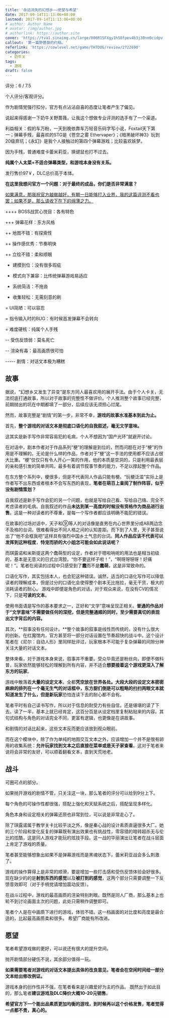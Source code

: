 ```yaml
---
title: '永远消失的幻想乡——绝望与希望'
date: 2017-09-14T11:13:06+08:00
lastmod: 2017-09-14T11:13:06+08:00
# author: Author Name
# avatar: /img/author.jpg
# authorlink: https://author.site
cover: 'https://tva1.sinaimg.cn/large/006R15FXgy1h58fpev4b3j30nm0cidpv.jpg'
callout: '第一篇野蔷薇的约稿。'
referlink: 'https://cowlevel.net/game/THTDOG/review/2722690'
categories:
  - 奶牛关
tags:
  - 游戏
draft: false
---
```


评分：6 / 7.5

个人评分/客观评分。

<!--more-->

作为剧情党强行扣分，官方有点沾沾自喜的态度让笔者产生了偏见。

说起来得感谢一下奶牛关野蔷薇，让我这个想做专业评测的选手有了一个渠道。

利益相关：假的车万粉，一天到晚依靠车万轻音乐码字写小说，Foxtail天下第一；弹幕手残，最喜欢的STG是《苍空之雾 Ethervaper》；《暗黑破坏神3》玩到20级弃坑；《永幻》是我个人接触过的第四个弹幕游戏；比较喜欢妖梦。

因为手残，普通难度卡蕾米莉亚，换键鼠也打不过去。

**纯属个人太菜+不适合弹幕类型，和游戏本身没有关系。**

发行售价97￥，DLC总价高于本体。

**在这里我想问官方一个问题：对于最终的成品，你们是否非常满意？**

<u>如果满意，那我祝官方越做越好，有朝一日能够打入业界，我的这篇评测不看也罢；如果不是，那么请收下在下的绵薄之力。</u>

++++ BOSS战赏心悦目：各有特色

+++ 弹幕花样：东方风格

++ 地图不错：有探索性

++ 操作感优秀：节奏明快

++ 立绘不错：柔和顺眼

+ 建模到位：没有很多瑕疵

+ 模式向下兼容：比传统弹幕游戏易适应

+ 系统简洁：不拖沓

+ 收集轻松：无需刻意的刷

= UI简陋：可以容忍

= 指令输入时的BUG：有时候首发弹幕不会转向

= 难度硬核：纯属个人手残

-- 受伤反馈弱：莫名死亡

-- 渲染有毒：最高画质很可怕

----- 剧情：对话文本极为糟糕

## 故事

据说，“幻想乡又发生了异变”是东方同人最喜欢用的展开手法。由于个人卡关，无法彻底打通故事，所以对于故事的完整性不做评价。个人推测整个故事已经完整，前期抛出的坑在中期都填了一部分，后续应该无须担心烂尾。

然而，故事完整是“剧情”的第一步，非常不幸，**游戏的故事水准基本到此为止。**

首先，**整个游戏的对话文本是彻底口语化的自我叙述，毫无文学意味。**

这其实是新手写作非常容易犯的毛病，个人不想因为“国产光环”就避开讨论。

在对话中，剧本作者对于作品系列“梗”的理解是到位的，然而问题在对于“梗”的作用是不理解的。无论是什么样的作品，作者对于“梗”这一手法的使用都不应该占很大比重。“梗”仅仅只有令人开心一笑的作用，他的本质是空洞的，只是利用最表层的亲和感引发的简单共鸣，最多有着调节叙事节奏的能力，不足以撑起整个作品。

在东方整个系列中，梗很多，但是不代表同人作品只能有梗。“玩梗泛滥”实际上是作者写不出东西或者根本不会写东西的表现，**笔者在萌百上查阅了制作阵容，似乎没有剧情策划？**

自我叙述是新手写作会犯的另一个问题，也就是写给自己看、写给自己嗨、完全不考虑读者的毛病。自我叙述的作品**未达到某一高度的时候没有资格作为商品进行出售**。这是一种对读者的不尊重，是每一个写作者都应该明确不能犯的错误。

在故事的过场对话中，天子和⑨等人的对话像是直男在内心世界里分成AB两边念不及格的台词，很难看得出不同人格之间的认知差距。而下到了人里，天子甚至说出了“他不会框我吧”这样具有强烈中国乡土气息的台词。**同人作品应该不代表可以发挥到这种程度**，**恃宠而骄的大小姐怎可能会如此说话呢？**

而琪露诺和米斯提这两个蠢萌型的设定，作者对于嗯啦呐呢的用法也是相当初级的，基本是无意义的日式台湾腔。“你不要这样子啦！”，“啊呀呀呀呀！好痛呢！”。笔者在阅读的过程中只感受到了**蠢**而不是**蠢萌**，这是非常致命的。

口语化写作，其实包括本人，也会犯这种错误。诚然，适当的口语化写作可以降低读者的理解成本，但是过分的口语化会使得整个剧本无比拖拉，毫无干货，极大的消耗读者的耐心。 游戏中即便是角色的对话，对于观众来说，在没有CV的情况下，只是**可读的文本**。

使用书面语是写作的基本要求之一，正好和“文学”意味呈现正相关。**普通的作品对于“文学意味”不需要做任何的深挖，但是完整通顺的同时，至少需要真切的表现出文字背后的内容。**

其次，**叙事没有任何设计。**整个故事的叙事是线性而传统的，没有什么很大的创新。在红魔馆内，官方甚至将一部分对话设置在节奏超快的战斗中。这个设计笔者在《尼尔：自动人形》里同样批评过，玩家根本不可能于复杂弹幕的间隙分神关注大量的对话文本。

整体来看，对于游戏本身来说，叙事并不重要。受众毕竟还是粉丝向，即便不做科普，玩家依然能够轻松的理解到所有内容，并不适合**想要接着这个游戏更深入了解东方的玩家**。

游戏中散落着**大量的设定文本**，全都**凭空放在世界各处。**大段大段的设定文本密密麻麻的排列在一个毫无生气的对话框中，东方厨们倒是可以粗略的扫扫两眼文本就知道发生了什么，但是**新玩家**恐怕连读下去的耐心都不会有。

笔者平时有自己读书写作，所以对于信息的耐受力有些自信，还是堪堪的读了下去。读了一半，基本上就已经肯定，这百分百是从设定档里复制粘贴来的内容。其句式结构与角色的对话完全不同，更富有逻辑，也更像是在讲故事。

和剧情的对话比起来，这些文本反而更应该放到观众眼前。

而在这个模块中，除了作为单纯的地图交互文本之外，应该增加一个并不是很有卵用的收集系统：**允许玩家找到文本之后直接在菜单或是天子家查看**。这对于笔者来说将会非常的友好，可以顺着翻看文本，直到天荒地老。

## 战斗

可圈可点的部分。

如果抛开游戏的剧情不管，只关注这一块，那么笔者的评分可以给到9分上下。

每个角色的可操作性都很强，搭配上强化和天赋系统之后，搭配呈现多样化。

角色本身和设定相关的弹幕还原也非常到位，可以说是非常走心了。

除了琪露诺属于教学关卡比较平淡之外，像是秦心战的设计素质直逼很多大厂。她的三个阶段和变化反复的弹幕既有演出效果也有挑战性，零容错的暗转超杀无与伦比的炫酷，这是同人游戏才能玩的炫技手段。这一战的华丽演出让笔者在战斗层面上肯定了游戏的质量。

笔者甚至能够想象出如果不是弹幕游戏而是黑魂状态下，蕾米莉亚战会多么刺激了。

游戏的操作算得上是非常的顺滑，要是增加一些打击感和受伤反馈体验会好很多。现在缺少的的是**射到东西的感觉**以及**被打到的感觉**，这两个部分只需要调整一下反馈音效即可（对于手柄党请增加震动反馈）。

在战斗过程中，游戏的最高画质的渲染特别刺眼。既然是同人厂商，那么基本上也轮不到讨论画面主次的问题，此处只需稍作调整即可。

笔者个人是在中画质下进行的游戏，体验不错。这一档画面的对比度和亮度是最合适的，比起最高画质柔和很多。 希望厂商能有所改进。

## 愿望

笔者希望游戏做的更好，可以说还有很大的提升空间。

抛开剧情部分硬伤不说，其余部分值得一玩。

**如果需要笔者对游戏的对话文本提出具体的改良意见，笔者会在空闲时间给一部分文本给出修改例证。**

游戏本身的创作性并不强，在笔者看来是兴趣爱好为主的作品。 既然出于如此目的，那么笔者**建议游戏及DLC降价大概10-20元销售**。

**希望官方下一个能出品素质更加均衡的游戏，到时候再以这个价格发售，笔者觉得一点都不贵，真心的。**
